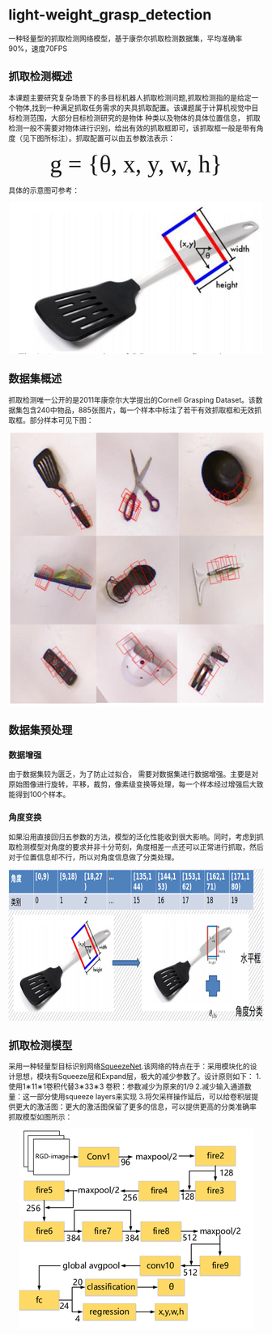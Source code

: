 # light-weight_grasp_detection
一种轻量型的抓取检测网络模型，基于康奈尔抓取检测数据集，平均准确率90%，速度70FPS
## 抓取检测概述
本课题主要研究复杂场景下的多目标机器人抓取检测问题,抓取检测指的是给定一个物体,找到一种满足抓取任务需求的夹具抓取配置。该课题属于计算机视觉中目标检测范围，大部分目标检测研究的是物体
种类以及物体的具体位置信息， 抓取检测一般不需要对物体进行识别，给出有效的抓取框即可，该抓取框一般是带有角度（见下图所标注）。抓取配置可以由五参数法表示：
<p align="center">
<font face="黑体" size=15>
g = {θ, x, y, w, h}
</font>
</p>
具体的示意图可参考：
<p align="center">
<img width = '500' height = '300' src = "https://github.com/missFuture/zte-com2020/blob/master/images/five_para.png"/>
</p>

## 数据集概述
抓取检测唯一公开的是2011年康奈尔大学提出的Cornell Grasping Dataset。该数据集包含240中物品，885张图片，每一个样本中标注了若干有效抓取框和无效抓取框。部分样本可见下图：
<p align="center">
<img width = '561' height = '540' src = "https://github.com/missFuture/zte-com2020/blob/master/images/CGD_sample.png"/>
</p>

## 数据集预处理
### 数据增强
由于数据集较为匮乏，为了防止过拟合， 需要对数据集进行数据增强。主要是对原始图像进行旋转，平移，裁剪，像素级变换等处理，每一个样本经过增强后大致能得到100个样本。
### 角度变换
如果沿用直接回归五参数的方法，模型的泛化性能收到很大影响。同时，考虑到抓取检测模型对角度的要求并非十分苛刻，角度相差一点还可以正常进行抓取，然后对于位置信息却不行，所以对角度信息做了分类处理。
<p align="center">
<img width = '900' height = '300' src = "https://github.com/missFuture/zte-com2020/blob/master/images/degree_cls.png"/>
</p>

## 抓取检测模型
采用一种轻量型目标识别网络[SqueezeNet](https://arxiv.org/abs/1602.07360).该网络的特点在于：采用模块化的设计思想，模块有Squeeze层和Expand层，极大的减少参数了。设计原则如下：
1.使用1∗11∗1卷积代替3∗33∗3 卷积：参数减少为原来的1/9 
2.减少输入通道数量：这一部分使用squeeze layers来实现 
3.将欠采样操作延后，可以给卷积层提供更大的激活图：更大的激活图保留了更多的信息，可以提供更高的分类准确率
抓取模型如图所示：
<p align="center">
<img width = '463' height = '395' src = "https://github.com/missFuture/zte-com2020/blob/master/images/squeezenet.png"/>
</p>
